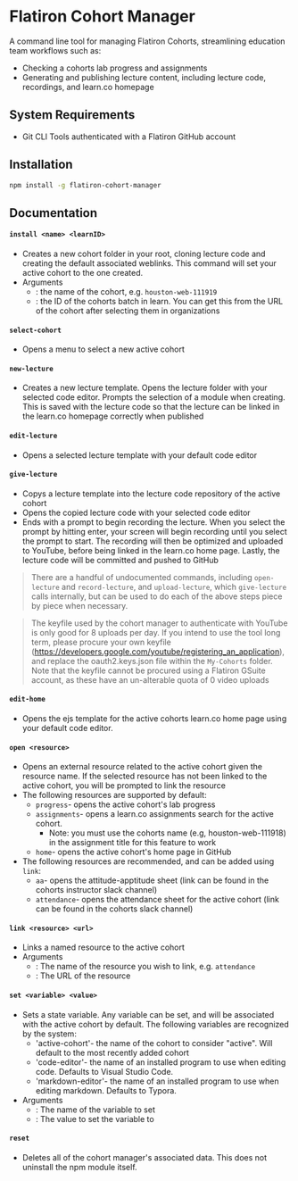 # Flatiron Cohort Manager

A command line tool for managing Flatiron Cohorts, streamlining education team workflows such as:

* Checking a cohorts lab progress and assignments
* Generating and publishing lecture content, including lecture code, recordings, and learn.co homepage

## System Requirements
* Git CLI Tools authenticated with a Flatiron GitHub account

## Installation

```bash
npm install -g flatiron-cohort-manager
```


## Documentation

#### `install <name> <learnID>`

* Creates a new cohort folder in your root, cloning lecture code and creating the default associated weblinks. This command will set your active cohort to the one created.
* Arguments
  * <name>: the name of the cohort, e.g. `houston-web-111919`
  * <learnID>: the ID of the cohorts batch in learn. You can get this from the URL of the cohort after selecting them in organizations


#### `select-cohort`
* Opens a menu to select a new active cohort

#### `new-lecture`

- Creates a new lecture template. Opens the lecture folder with your selected code editor. Prompts the selection of a module when creating. This is saved with the lecture code so that the lecture can be linked in the learn.co homepage correctly when published

#### `edit-lecture`

- Opens a selected lecture template with your default code editor

#### `give-lecture`

- Copys a lecture template into the lecture code repository of the active cohort
- Opens the copied lecture code with your selected code editor
- Ends with a prompt to begin recording the lecture. When you select the prompt by hitting enter, your screen will begin recording until you select the prompt to start. The recording will then be optimized and uploaded to YouTube, before being linked in the learn.co home page. Lastly, the lecture code will be committed and pushed to GitHub

> There are a handful of undocumented commands, including `open-lecture` and `record-lecture`, and `upload-lecture`, which `give-lecture` calls internally, but can be used to do each of the above steps piece by piece when necessary.

> The keyfile used by the cohort manager to authenticate with YouTube is only good for 8 uploads per day. If you intend to use the tool long term, please procure your own keyfile (https://developers.google.com/youtube/registering_an_application), and replace the oauth2.keys.json file within the `My-Cohorts` folder. Note that the keyfile cannot be procured using a Flatiron GSuite account, as these have an un-alterable quota of 0 video uploads

#### `edit-home`

- Opens the ejs template for the active cohorts learn.co home page using your default code editor.

#### `open <resource>`

- Opens an external resource related to the active cohort given the resource name. If the selected resource has not been linked to the active cohort, you will be prompted to link the resource
- The following resources are supported by default:
  - `progress`- opens the active cohort's lab progress
  - `assignments`- opens a learn.co assignments search for the active cohort.
    - Note: you must use the cohorts name (e.g, houston-web-111918)  in the assignment title for this feature to work
  - `home`- opens the active cohort's home page in GitHub
- The following resources are recommended, and can be added using `link`:
  - `aa`- opens the attitude-apptitude sheet  (link can be found in the cohorts instructor slack channel)
  - `attendance`- opens the attendance sheet for the active cohort (link can be found in the cohorts slack channel)

#### `link <resource> <url>` 

- Links a named resource to the active cohort
- Arguments
  - <resource>: The name of the resource you wish to link, e.g. `attendance`
  - <url>: The URL of the resource

#### `set <variable> <value>`

- Sets a state variable. Any variable can be set, and will be associated with the active cohort by default. The following variables are recognized by the system:
  - 'active-cohort'- the name of the cohort to consider "active". Will default to the most recently added cohort
  - 'code-editor'- the name of an installed program to use when editing code. Defaults to Visual Studio Code.
  - 'markdown-editor'- the name of an installed program to use when editing markdown. Defaults to Typora.
- Arguments
  - <variable>: The name of the variable to set
  - <value>: The value to set the variable to

#### `reset`

- Deletes all of the cohort manager's associated data. This does not uninstall the npm module itself.